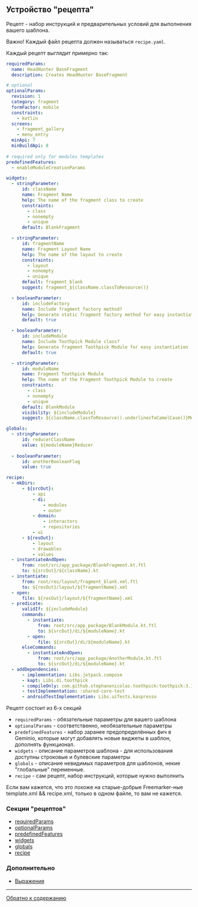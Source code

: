 ## Устройство "рецепта"

Рецепт - набор инструкций и предварительных условий для выполнения вашего шаблона.

Важно! Каждый файл рецепта должен называться `recipe.yaml`.

Каждый рецепт выглядит примерно так:

```yaml
requiredParams:
  name: HeadHunter BaseFragment
  description: Creates HeadHunter BaseFragment

# optional
optionalParams:
  revision: 1
  category: fragment
  formFactor: mobile
  constraints:
    - kotlin
  screens:
    - fragment_gallery
    - menu_entry
  minApi: 7
  minBuildApi: 8
  
# required only for modules templates
predefinedFeatures:
  - enableModuleCreationParams

widgets:
  - stringParameter:
      id: className
      name: Fragment Name
      help: The name of the fragment class to create
      constraints:
        - class
        - nonempty
        - unique
      default: BlankFragment

  - stringParameter:
      id: fragmentName
      name: Fragment Layout Name
      help: The name of the layout to create
      constraints:
        - layout
        - nonempty
        - unique
      default: fragment_blank
      suggest: fragment_${className.classToResource()}

  - booleanParameter:
      id: includeFactory
      name: Include fragment factory method?
      help: Generate static fragment factory method for easy instantiation
      default: true

  - booleanParameter:
      id: includeModule
      name: Include Toothpick Module class?
      help: Generate fragment Toothpick Module for easy instantiation
      default: true

  - stringParameter:
      id: moduleName
      name: Fragment Toothpick Module
      help: The name of the Fragment Toothpick Module to create
      constraints:
        - class
        - nonempty
        - unique
      default: BlankModule
      visibility: ${includeModule}
      suggest: ${className.classToResource().underlinesToCamelCase()}Module

globals:
  - stringParameter:
      id: reducerClassName
      value: ${moduleName}Reducer
      
  - booleanParameter:
      id: anotherBooleanFlag
      value: true

recipe:
  - mkDirs:
      - ${srcOut}:
          - api
          - di:
              - modules
              - outer
          - domain:
              - interactors
              - repositories
          - ui
      - ${resOut}:
          - layout
          - drawables
          - values
  - instantiateAndOpen:
      from: root/src/app_package/BlankFragment.kt.ftl
      to: ${srcOut}/${className}.kt
  - instantiate:
      from: root/res/layout/fragment_blank.xml.ftl
      to: ${resOut}/layout/${fragmentName}.xml
  - open:
      file: ${resOut}/layout/${fragmentName}.xml
  - predicate:
      validIf: ${includeModule}
      commands:
        - instantiate:
            from: root/src/app_package/BlankModule.kt.ftl
            to: ${srcOut}/di/${moduleName}.kt
        - open:
            file: ${srcOut}/di/${moduleName}.kt
      elseCommands:
        - instantiateAndOpen:
            from: root/src/app_package/AnotherModule.kt.ftl
            to: ${srcOut}/di/${moduleName}.kt
  - addDependencies:
      - implementation: Libs.jetpack.compose
      - kapt: Libs.di.toothpick
      - compileOnly: com.github.stephanenicolas.toothpick:toothpick:3.1.0
      - testImplementation: :shared-core-test
      - androidTestImplementation: Libs.uiTests.kaspresso
```

Рецепт состоит из 6-х секций

- `requiredParams` - обязательные параметры для вашего шаблона
- `optionalParams` - соответственно, необязательные параметры
- `predefinedFeatures` - набор заранее предопределённых фич в Geminio, которые могут добавлять новые виджеты в шаблон, дополнять функционал.
- `widgets` - описание параметров шаблона - для использования доступны строковые и булевские параметры
- `globals` - описание невидимых параметров для шаблонов, некие "глобальные" переменные.
- `recipe` - сам рецепт, набор инструкций, которые нужно выполнить

Если вам кажется, что это похоже на старые-добрые Freemarker-ные template.xml && recipe.xml,
только в одном файле, то вам не кажется.

### Секции "рецептов"

- [requiredParams](/docs/ru/recipe_content/REQURED_PARAMS.md)
- [optionalParams](/docs/ru/recipe_content/OPTIONAL_PARAMS.md)
- [predefinedFeatures](/docs/ru/recipe_content/PREDEFINED_FEATURES.md)
- [widgets](/docs/ru/recipe_content/WIDGETS.md)
- [globals](/docs/ru/recipe_content/GLOBALS.md)
- [recipe](/docs/ru/recipe_content/RECIPE.md)

### Дополнительно

- [Выражения](/docs/ru/EXPRESSIONS.md)

---

[Обратно к содержанию](/README.md#Содержание)